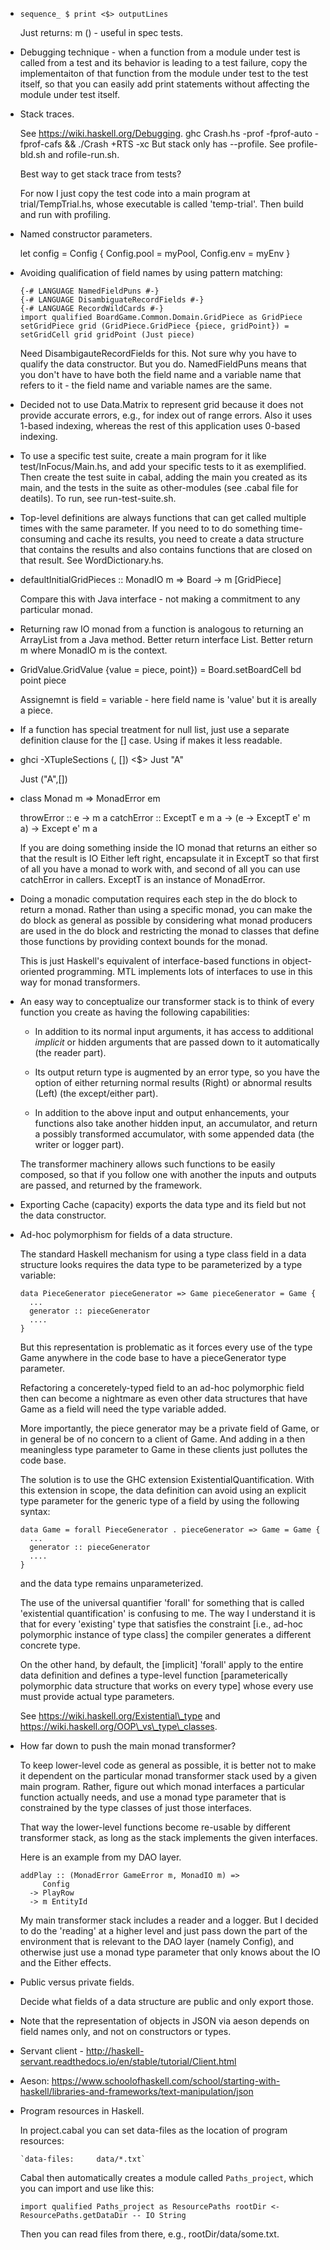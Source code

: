 
- `sequence_ $ print <$> outputLines`

  Just returns: m () - useful in spec tests.

- Debugging technique - when a function from a module under test is 
  called from a test and its behavior is leading to a test failure,
  copy the implementaiton of that function from the module under test
  to the test itself, so that you can easily add print statements
  without affecting the module under test itself. 

- Stack traces.

  See  https://wiki.haskell.org/Debugging.
  ghc Crash.hs -prof -fprof-auto -fprof-cafs && ./Crash +RTS -xc
  But stack only has --profile.
  See profile-bld.sh and rofile-run.sh.

  Best way to get stack trace from tests?

  For now I just copy the test code into a main program at trial/TempTrial.hs,
  whose executable is called 'temp-trial'. Then build and run with profiling.

- Named constructor parameters.

    let config = Config {
        Config.pool = myPool,
        Config.env = myEnv
        }

- Avoiding qualification of field names by using pattern matching:

  ```
  {-# LANGUAGE NamedFieldPuns #-}
  {-# LANGUAGE DisambiguateRecordFields #-}
  {-# LANGUAGE RecordWildCards #-}
  import qualified BoardGame.Common.Domain.GridPiece as GridPiece
  setGridPiece grid (GridPiece.GridPiece {piece, gridPoint}) = setGridCell grid gridPoint (Just piece)
  ```

  Need DisambigauteRecordFields for this. Not sure why you have to qualify the data constructor.
  But you do. NamedFieldPuns means that you don't have to have both the field name and a 
  variable name that refers to it - the field name and variable names are the same.

- Decided not to use Data.Matrix to represent grid because it does not provide accurate
  errors, e.g., for index out of range errors. Also it uses 1-based indexing, whereas the rest 
  of this application uses 0-based indexing.

- To use a specific test suite, create a main program for it like test/InFocus/Main.hs,
  and add your specific tests to it as exemplified. Then create the test suite in cabal,
  adding the main you created as its main, and the tests in the suite as other-modules
  (see .cabal file for deatils). To run, see run-test-suite.sh.

- Top-level definitions are always functions that can get called 
  multiple times with the same parameter. If you need to to do something
  time-consuming and cache its results, you need to create a data structure
  that contains the results and also contains functions that are closed on that result.
  See WordDictionary.hs.

- defaultInitialGridPieces :: MonadIO m => Board -> m [GridPiece]

  Compare this with Java interface - not making a commitment to any particular monad.

- Returning raw IO monad from a function is analogous to returning an ArrayList
  from a Java method. Better return interface List. Better return m where MonadIO m
  is the context.

- GridValue.GridValue {value = piece, point}) = Board.setBoardCell bd point piece

  Assignemnt is field = variable - here field name is 'value' but it is areally a piece.

- If a function has special treatment for null list, just use a separate 
  definition clause for the [] case. Using if makes it less readable.

- ghci -XTupleSections 
  (, []) <$> Just "A"

  Just ("A",[])

- class Monad m => MonadError em 

    throwError :: e -> m a
    catchError :: ExceptT e m a -> (e -> ExceptT e' m a) -> Except e' m a

  If you are doing something inside the IO monad that returns an either
  so that the result is IO Either left right, encapsulate it in ExceptT
  so that first of all you have a monad to work with, and second of all
  you can use catchError in callers. ExceptT is an instance of MonadError.

- Doing a monadic computation requires each step in the do block to return a
  monad. Rather than using a specific monad, you can make the do block as
  general as possible by considering what monad producers are used in the do
  block and restricting the monad to classes that define those functions
  by providing context bounds for the monad.

  This is just Haskell's equivalent of interface-based functions
  in object-oriented programming. MTL implements lots of interfaces
  to use in this way for monad transformers.
  
- An easy way to conceptualize our transformer stack is to think of every 
  function you create as having the following capabilities:

  - In addition to its normal input arguments, it has access to additional 
     _implicit_ or hidden arguments that are passed down to it 
     automatically (the reader part).

  - Its output return type is augmented by an error type, so you have
    the option of either returning normal results (Right) or abnormal
    results (Left) (the except/either part).

  - In addition to the above input and output enhancements, your 
    functions also take another hidden input, an accumulator, and return 
    a possibly transformed accumulator, with some appended data (the writer
    or logger part).

  The transformer machinery allows such functions to be easily 
  composed, so that if you follow one with another the inputs
  and outputs are passed, and returned by the framework.

- Exporting Cache (capacity) exports the data type and its field
  but not the data constructor.

- Ad-hoc polymorphism for fields of a data structure.

  The standard Haskell mechanism for using a type class field
  in a data structure looks requires the data type to be 
  parameterized by a type variable:

  ```
  data PieceGenerator pieceGenerator => Game pieceGenerator = Game {
    ...
    generator :: pieceGenerator 
    ....
  }
  ```

  But this representation is problematic as it forces every use of the type Game
  anywhere in the code base to have a pieceGenerator type parameter. 
  
  Refactoring a conceretely-typed field to an ad-hoc polymorphic field then can
  become a nightmare as even other data structures that have Game as a field
  will need the type variable added. 
  
  More importantly, the piece generator may be a private field of Game, or in
  general be of no concern to a client of Game.  And adding in a then
  meaningless type parameter to Game in these clients just pollutes the code
  base.

  The solution is to use the GHC extension ExistentialQuantification.  With this
  extension in scope, the data definition can avoid using an explicit type
  parameter for the generic type of a field by using the following syntax:

  ```
  data Game = forall PieceGenerator . pieceGenerator => Game = Game {
    ...
    generator :: pieceGenerator 
    ....
  }
  ```

  and the data type remains unparameterized. 
  
  The use of the universal quantifier 'forall' for something that is called
  'existential quantification' is confusing to me. The way I understand it is
  that for every 'existing' type that satisfies the constraint [i.e., ad-hoc
  polymorphic instance of type class] the compiler generates a different
  concrete type.  
  
  On the other hand, by default, the [implicit] 'forall' apply to the entire
  data definition and defines a type-level function [parameterically polymorphic
  data structure that works on every type] whose every use must provide actual
  type parameters.

  See https://wiki.haskell.org/Existential\_type and 
  https://wiki.haskell.org/OOP\_vs\_type\_classes.

- How far down to push the main monad transformer?

  To keep lower-level code as general as possible, it is better not to make it
  dependent on the particular monad transformer stack used by a given main
  program. Rather, figure out which monad interfaces a particular function
  actually needs, and use a monad type parameter that is constrained by the type
  classes of just those interfaces.

  That way the lower-level functions become re-usable by different transformer
  stack, as long as the stack implements the given interfaces.
  
  Here is an example from my DAO layer.

  ```
  addPlay :: (MonadError GameError m, MonadIO m) =>
       Config
    -> PlayRow
    -> m EntityId
  ```

  My main transformer stack includes a reader and a logger. But I decided to 
  do the 'reading' at a higher level and just pass down the part of the 
  environment that is relevant to the DAO layer (namely Config), and otherwise
  just use a monad type parameter that only knows about the IO and the Either 
  effects. 

- Public versus private fields. 

  Decide what fields of a data structure are public and only export those.

- Note that the representation of objects in JSON via aeson depends on field
  names only, and not on constructors or types.

- Servant client - http://haskell-servant.readthedocs.io/en/stable/tutorial/Client.html

- Aeson: https://www.schoolofhaskell.com/school/starting-with-haskell/libraries-and-frameworks/text-manipulation/json

- Program resources in Haskell.

  In project.cabal you can set data-files as the location of program resources:

      `data-files:     data/*.txt`

  Cabal then automatically creates a module called `Paths_project`, which 
  you can import and use like this:

  `
  import qualified Paths_project as ResourcePaths
  rootDir <- ResourcePaths.getDataDir -- IO String
  `

  Then you can read files from there, e.g., rootDir/data/some.txt.

